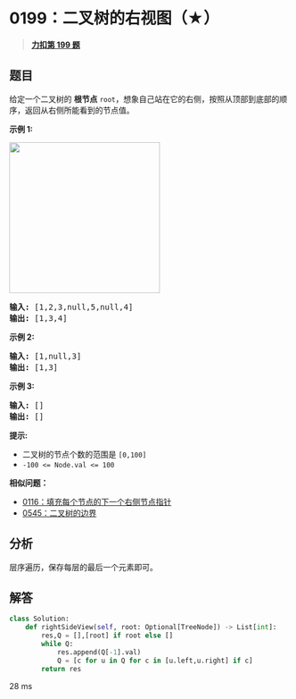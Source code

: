 # 0199：二叉树的右视图（★）


> <u>**[力扣第 199 题](https://leetcode.cn/problems/binary-tree-right-side-view/)**</u>

## 题目

<p>给定一个二叉树的 <strong>根节点</strong> <code>root</code>，想象自己站在它的右侧，按照从顶部到底部的顺序，返回从右侧所能看到的节点值。</p>



<p><strong>示例 1:</strong></p>

<p><img src="https://assets.leetcode.com/uploads/2021/02/14/tree.jpg" style="width: 270px; " /></p>

<pre>
<strong>输入:</strong> [1,2,3,null,5,null,4]
<strong>输出:</strong> [1,3,4]
</pre>

<p><strong>示例 2:</strong></p>

<pre>
<strong>输入:</strong> [1,null,3]
<strong>输出:</strong> [1,3]
</pre>

<p><strong>示例 3:</strong></p>

<pre>
<strong>输入:</strong> []
<strong>输出:</strong> []
</pre>



<p><strong>提示:</strong></p>

<ul>
<li>二叉树的节点个数的范围是 <code>[0,100]</code></li>
<li><meta charset="UTF-8" /><code>-100 <= Node.val <= 100</code> </li>
</ul>


**相似问题：**
- [0116：填充每个节点的下一个右侧节点指针](/leetcode/0116)
- [0545：二叉树的边界](/leetcode/0545)


## 分析

层序遍历，保存每层的最后一个元素即可。
 
## 解答

```python
class Solution:
    def rightSideView(self, root: Optional[TreeNode]) -> List[int]:
        res,Q = [],[root] if root else []
        while Q:
            res.append(Q[-1].val)
            Q = [c for u in Q for c in [u.left,u.right] if c]
        return res
```
28 ms



